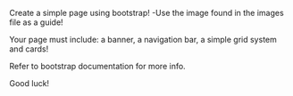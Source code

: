 Create a simple page using bootstrap!
-Use the image found in the images file as a guide!

Your page must include: a banner, a navigation bar, a simple grid system and cards!

Refer to bootstrap documentation for more info.

Good luck!
